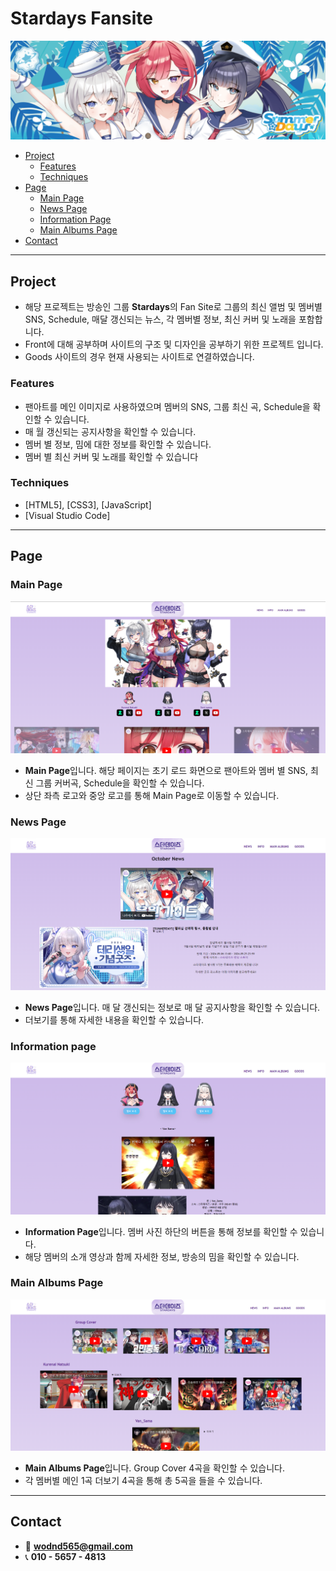 # Stardays Fansite
<!--프로젝트 메인 이미지-->
![Project Title](readme_img/main_img.png)

<!--목차-->
- [Project](#project)
    - [Features](#features)
    - [Techniques](#techniques)
- [Page](#page)
    - [Main Page](#main-page)
    - [News Page](#news-page)
    - [Information Page](#information-page)
    - [Main Albums Page](#main-albums-page)
- [Contact](#contact)

<hr>

<!--프로젝트 설명-->
## Project
- 해당 프로젝트는 방송인 그룹 **Stardays**의 Fan Site로 그룹의 최신 앨범 및 멤버별 SNS, Schedule, 매달 갱신되는 뉴스, 각 멤버별 정보, 최신 커버 및 노래을 포함합니다.
- Front에 대해 공부하며 사이트의 구조 및 디자인을 공부하기 위한 프로젝트 입니다.
- Goods 사이트의 경우 현재 사용되는 사이트로 연결하였습니다.

### Features
- 팬아트를 메인 이미지로 사용하였으며 멤버의 SNS, 그룹 최신 곡, Schedule을 확인할 수 있습니다.
- 매 월 갱신되는 공지사항을 확인할 수 있습니다.
- 멤버 별 정보, 밈에 대한 정보를 확인할 수 있습니다.
- 멤버 별 최신 커버 및 노래를 확인할 수 있습니다

### Techniques
- [HTML5], [CSS3], [JavaScript]
- [Visual Studio Code]

<hr>

<!--각 페이지 설명-->
## Page

### Main Page
![Main Page](readme_img/main.png)
- **Main Page**입니다. 해당 페이지는 초기 로드 화면으로 팬아트와 멤버 별 SNS, 최신 그룹 커버곡, Schedule을 확인할 수 있습니다.
- 상단 좌측 로고와 중앙 로고를 통해 Main Page로 이동할 수 있습니다.

### News Page
![News Page](readme_img/news.png)
- **News Page**입니다. 매 달 갱신되는 정보로 매 달 공지사항을 확인할 수 있습니다.
- 더보기를 통해 자세한 내용을 확인할 수 있습니다.

### Information page
![Information Page](readme_img/info.png)
- **Information Page**입니다. 멤버 사진 하단의 버튼을 통해 정보를 확인할 수 있습니다.
- 해당 멤버의 소개 영상과 함께 자세한 정보, 방송의 밈을 확인할 수 있습니다.

### Main Albums Page
![Main Albums Page](readme_img/mainAlbums.png)
-  **Main Albums Page**입니다. Group Cover 4곡을 확인할 수 있습니다.
- 각 멤버별 메인 1곡 더보기 4곡을 통해 총 5곡을 들을 수 있습니다.

<hr>

<!--접근-->
## Contact
- 📧  **wodnd565@gmail.com**
- 📞  **010 - 5657 - 4813**
